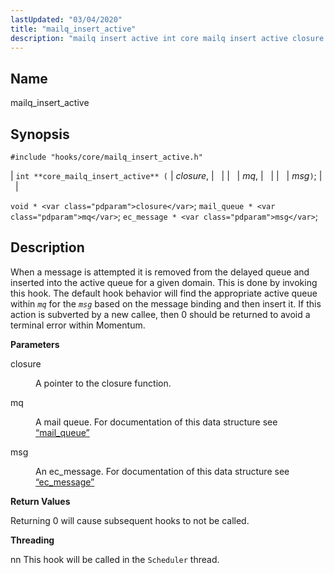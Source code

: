 ```yaml
---
lastUpdated: "03/04/2020"
title: "mailq_insert_active"
description: "mailq insert active int core mailq insert active closure mq msg void closure mail queue mq ec message msg When a message is attempted it is removed from the delayed queue and inserted into the active queue for a given domain This is done by invoking this hook The default..."
---
```


<a name="hooks.core.mailq_insert_active"></a> 
## Name

mailq_insert_active

## Synopsis

`#include "hooks/core/mailq_insert_active.h"`

| `int **core_mailq_insert_active** (` | <var class="pdparam">closure</var>, |   |
|   | <var class="pdparam">mq</var>, |   |
|   | <var class="pdparam">msg</var>`)`; |   |

`void * <var class="pdparam">closure</var>`;
`mail_queue * <var class="pdparam">mq</var>`;
`ec_message * <var class="pdparam">msg</var>`;<a name="idp35976160"></a> 
## Description

When a message is attempted it is removed from the delayed queue and inserted into the active queue for a given domain. This is done by invoking this hook. The default hook behavior will find the appropriate active queue within *`mq`* for the *`msg`* based on the message binding and then insert it. If this action is subverted by a new callee, then 0 should be returned to avoid a terminal error within Momentum.

**<a name="idp35978640"></a> Parameters**

<dl class="variablelist">

<dt>closure</dt>

<dd>

A pointer to the closure function.

</dd>

<dt>mq</dt>

<dd>

A mail queue. For documentation of this data structure see [“mail_queue”](/momentum/3/3-api/structs-mail-queue)

</dd>

<dt>msg</dt>

<dd>

An ec_message. For documentation of this data structure see [“ec_message”](/momentum/3/3-api/structs-ec-message)

</dd>

</dl>

**<a name="idp36629744"></a> Return Values**

Returning 0 will cause subsequent hooks to not be called.

**<a name="idp36630688"></a> Threading**

nn This hook will be called in the `Scheduler` thread.
